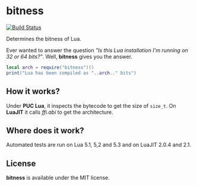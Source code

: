 # bitness #

[![Build Status](https://travis-ci.org/ignacio/bitness.png?branch=master)](https://travis-ci.org/ignacio/bitness)

Determines the bitness of Lua.

Ever wanted to answer the question _"Is this Lua installation I'm running on 32 or 64 bits?"_. Well, **bitness** gives you the answer.

````lua
local arch = require("bitness")()
print("Lua has been compiled as "..arch.." bits")
````

## How it works? #
Under **PUC Lua**, it inspects the bytecode to get the size of `size_t`. On **LuaJIT** it calls _ffi.abi_ to get the architecture.

## Where does it work? #
Automated tests are run on Lua 5.1, 5,2 and 5.3 and on LuaJIT 2.0.4 and 2.1.

## License #
**bitness** is available under the MIT license.

